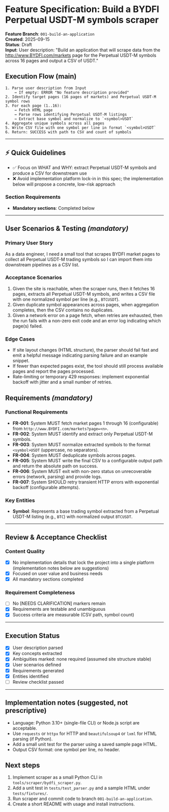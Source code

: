 # Feature Specification: Build a BYDFI Perpetual USDT-M symbols scraper

**Feature Branch**: `001-build-an-application`  
**Created**: 2025-09-15  
**Status**: Draft  
**Input**: User description: "Build an application that will scrape data from the http://www.BYDFI.com/markets page for the Perpetual USDT-M symbols across 16 pages and output a CSV of <symbol>USDT."

## Execution Flow (main)
```
1. Parse user description from Input
	→ If empty: ERROR "No feature description provided"
2. Identify target pages (16 pages of markets) and Perpetual USDT-M symbol rows
3. For each page (1..16):
	→ Fetch HTML page
	→ Parse rows identifying Perpetual USDT-M listings
	→ Extract base symbol and normalize to `<symbol>USDT`
4. Aggregate unique symbols across all pages
5. Write CSV file with one symbol per line in format `<symbol>USDT`
6. Return: SUCCESS with path to CSV and count of symbols
```

---

## ⚡ Quick Guidelines
- ✅ Focus on WHAT and WHY: extract Perpetual USDT-M symbols and produce a CSV for downstream use
- ❌ Avoid implementation platform lock-in in this spec; the implementation below will propose a concrete, low-risk approach

### Section Requirements
- **Mandatory sections**: Completed below

---

## User Scenarios & Testing *(mandatory)*

### Primary User Story
As a data engineer, I need a small tool that scrapes BYDFI market pages to collect all Perpetual USDT-M trading symbols so I can import them into downstream pipelines as a CSV list.

### Acceptance Scenarios
1. Given the site is reachable, when the scraper runs, then it fetches 16 pages, extracts all Perpetual USDT-M symbols, and writes a CSV file with one normalized symbol per line (e.g., `BTCUSDT`).
2. Given duplicate symbol appearances across pages, when aggregation completes, then the CSV contains no duplicates.
3. Given a network error on a page fetch, when retries are exhausted, then the run fails with a non-zero exit code and an error log indicating which page(s) failed.

### Edge Cases
- If site layout changes (HTML structure), the parser should fail fast and emit a helpful message indicating parsing failure and an example snippet.
- If fewer than expected pages exist, the tool should still process available pages and report the pages processed.
- Rate-limiting or temporary 429 responses: implement exponential backoff with jitter and a small number of retries.

## Requirements *(mandatory)*

### Functional Requirements
- **FR-001**: System MUST fetch market pages 1 through 16 (configurable) from `http://www.BYDFI.com/markets?page=<n>`.
- **FR-002**: System MUST identify and extract only Perpetual USDT-M symbols.
- **FR-003**: System MUST normalize extracted symbols to the format `<symbol>USDT` (uppercase, no separators).
- **FR-004**: System MUST deduplicate symbols across pages.
- **FR-005**: System MUST write the final CSV to a configurable output path and return the absolute path on success.
- **FR-006**: System MUST exit with non-zero status on unrecoverable errors (network, parsing) and provide logs.
- **FR-007**: System SHOULD retry transient HTTP errors with exponential backoff (configurable attempts).

### Key Entities
- **Symbol**: Represents a base trading symbol extracted from a Perpetual USDT-M listing (e.g., `BTC`) with normalized output `BTCUSDT`.

---

## Review & Acceptance Checklist

### Content Quality
- [x] No implementation details that lock the project into a single platform (implementation notes below are suggestions)
- [x] Focused on user value and business needs
- [x] All mandatory sections completed

### Requirement Completeness
- [ ] No [NEEDS CLARIFICATION] markers remain
- [x] Requirements are testable and unambiguous
- [x] Success criteria are measurable (CSV path, symbol count)

---

## Execution Status
- [x] User description parsed
- [x] Key concepts extracted
- [x] Ambiguities marked: none required (assumed site structure stable)
- [x] User scenarios defined
- [x] Requirements generated
- [x] Entities identified
- [ ] Review checklist passed

---

## Implementation notes (suggested, not prescriptive)
- Language: Python 3.10+ (single-file CLI) or Node.js script are acceptable.
- Use `requests` or `httpx` for HTTP and `beautifulsoup4` or `lxml` for HTML parsing (if Python).
- Add a small unit test for the parser using a saved sample page HTML.
- Output CSV format: one symbol per line, no header.

## Next steps
1. Implement scraper as a small Python CLI in `tools/scraper/bydfi_scraper.py`.
2. Add a unit test in `tests/test_parser.py` and a sample HTML under `tests/fixtures/`.
3. Run scraper and commit code to branch `001-build-an-application`.
4. Create a short README with usage and install instructions.

